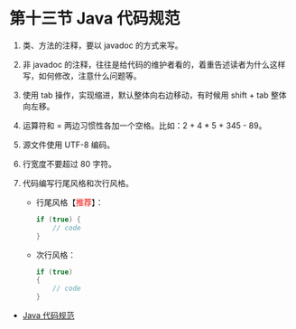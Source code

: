 # 第十三节 Java 代码规范

1.  类、方法的注释，要以 javadoc 的方式来写。

2.  非 javadoc 的注释，往往是给代码的维护者看的，着重告述读者为什么这样写，如何修改，注意什么问题等。

3.  使用 tab 操作，实现缩进，默认整体向右边移动，有时候用 shift + tab 整体向左移。

4.  运算符和 = 两边习惯性各加一个空格。比如：2 + 4 \* 5 + 345 - 89。

5.  源文件使用 UTF-8 编码。

6.  行宽度不要超过 80 字符。

7.  代码编写行尾风格和次行风格。

    - 行尾风格【<strong style="color: #f3514f;">推荐</strong>】：

      ```java
      if (true) {
          // code
      }
      ```

    - 次行风格：
      ```java
      if (true)
      {
          // code
      }
      ```

- [Java 代码规范](https://raw.githubusercontent.com/wehome-h/typora-images-repository/main/images/Java代码规范.docx)
